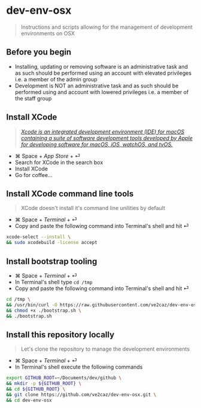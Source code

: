 # dev-env-osx

> Instructions and scripts allowing for the management of development environments on OSX

## Before you begin

- Installing, updating or removing software is an administrative task and as such should be performed using an account with elevated privileges i.e. a member of the admin group
- Development is NOT an administrative task and as such should be performed using and account with lowered privileges i.e. a member of the staff group

## Install XCode

> *[Xcode is an integrated development environment (IDE) for macOS containing a suite of software development tools developed by Apple for developing software for macOS, iOS, watchOS, and tvOS.](https://en.wikipedia.org/wiki/Xcode)*

- ⌘ Space + *App Store* + ⏎
- Search for XCode in the search box
- Install XCode
- Go for coffee...

## Install XCode command line tools

> XCode doesn't install it's command line unilities by default

- ⌘ Space + *Terminal* + ⏎
- Copy and paste the following command into Terminal's shell and hit ⏎

```bash
xcode-select --install \
&& sudo xcodebuild -license accept
```

## Install bootstrap tooling

- ⌘ Space + *Terminal* + ⏎
- In Terminal's shell type ```cd /tmp```
- Copy and paste the following command into Terminal's shell and hit ⏎

```bash
cd /tmp \
&& /usr/bin/curl -O https://raw.githubusercontent.com/ve2caz/dev-env-osx/master/scripts/bootstrap.sh \
&& chmod +x ./bootstrap.sh \
&& ./bootstrap.sh
```

## Install this repository locally

> Let's clone the repository to manage the development environments

- ⌘ Space + *Terminal* + ⏎
- In Terminal's shell execute the following commands

```bash
export GITHUB_ROOT=~/Documents/dev/github \
&& mkdir -p ${GITHUB_ROOT} \
&& cd ${GITHUB_ROOT} \
&& git clone https://github.com/ve2caz/dev-env-osx.git \
&& cd dev-env-osx
```
